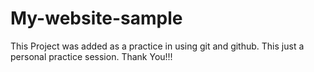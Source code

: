 # My-website-sample
This Project was added as a practice in using git and github.
This just a personal practice session.
Thank You!!!
